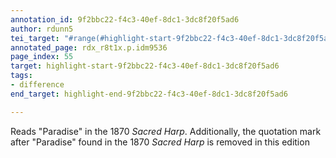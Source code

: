 ```yaml
---
annotation_id: 9f2bbc22-f4c3-40ef-8dc1-3dc8f20f5ad6
author: rdunn5
tei_target: "#range(#highlight-start-9f2bbc22-f4c3-40ef-8dc1-3dc8f20f5ad6, #highlight-end-9f2bbc22-f4c3-40ef-8dc1-3dc8f20f5ad6)"
annotated_page: rdx_r8t1x.p.idm9536
page_index: 55
target: highlight-start-9f2bbc22-f4c3-40ef-8dc1-3dc8f20f5ad6
tags:
- difference
end_target: highlight-end-9f2bbc22-f4c3-40ef-8dc1-3dc8f20f5ad6

---
```

Reads "Paradise" in the 1870 *Sacred Harp*.  Additionally, the quotation mark after "Paradise" found in the 1870 *Sacred Harp* is removed in this edition